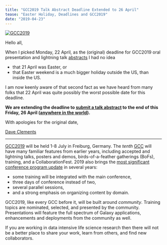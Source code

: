 ```yaml
---
title: "GCC2019 Talk Abstract Deadline Extended to 26 April"
tease: "Easter Holiday, Deadlines and GCC2019"
date: "2019-04-23"
---
```


[<img class="float-right" style="max-width: 300px" src="/src/events/gcc2019/gcc2019-logo-big.png" alt="GCC2019" />](/src/events/gcc2019/index.md)

Hello all,

When I picked Monday, 22 April, as the (original) deadline for GCC2019 oral presentation and lightning talk [abstracts](/src/events/gcc2019/abstracts/index.md) I had no idea

* that 21 April was Easter, or
* that Easter weekend is a much bigger holiday outside the US, than inside the US.

I am now keenly aware of that second fact as we have heard from many folks that 22 April was quite possibly the worst possible date for this deadline.

**We are extending the deadline to [submit a talk abstract](/src/events/gcc2019/abstracts/index.md) to the end of this Friday, 26 April ([anywhere in the world](https://www.timeanddate.com/countdown/launch?iso=20190427T00&p0=3399&msg=GCC+Abstract+EXTENSION%21&font=cursive)).**

With apologies for the original date,

[Dave Clements](/people/dave-clements/)

----

[GCC2019](/src/events/gcc2019/index.md) will be held 1-8 July in Freiburg, Germany.  The *tenth* [GCC](/gcc/) will have many familiar features from earlier years, including accepted and lightning talks, posters and demos, birds-of-a-feather gatherings (BoFs), training, and a CollaborationFest.  2019 also brings the [most significant conference program update](https://gcc2019.sched.com/) in several years:

* some training will be integrated with the main conference,
* three days of conference instead of two,
* several parallel sessions,
* and a strong emphasis on organizing content by domain.

GCC2019, like every GCC before it, will be built around *community*.  Training topics are nominated, selected, and presented by the community.  Presentations will  feature the full spectrum of Galaxy applications, enhancements and deployments from the community as well.

If you are working in data intensive life science research then there will not be a better place to share your work, learn from others, and find new collaborators.
